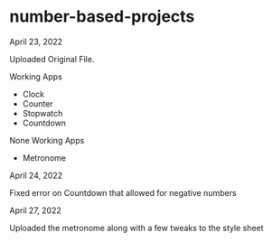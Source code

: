 # number-based-projects


April 23, 2022

Uploaded Original File.

Working Apps
- Clock
- Counter
- Stopwatch
- Countdown

None Working Apps
- Metronome


April 24, 2022

Fixed error on Countdown that allowed for negative numbers

April 27, 2022

Uploaded the metronome along with a few tweaks to the style sheet
